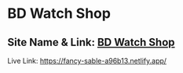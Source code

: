 # BD Watch Shop


## Site Name & Link: [BD Watch Shop](https://fancy-sable-a96b13.netlify.app/)
Live Link: https://fancy-sable-a96b13.netlify.app/
